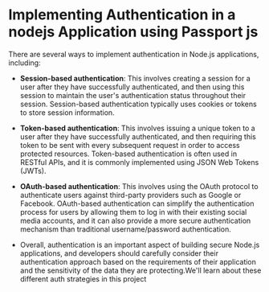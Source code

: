 # Implementing Authentication in a nodejs Application using Passport js

There are several ways to implement authentication in Node.js applications, including:

- **Session-based authentication**: This involves creating a session for a user after they have successfully authenticated, and then using this session to maintain the user's authentication status throughout their session. Session-based authentication typically uses cookies or tokens to store session information.

- **Token-based authentication**: This involves issuing a unique token to a user after they have successfully authenticated, and then requiring this token to be sent with every subsequent request in order to access protected resources. Token-based authentication is often used in RESTful APIs, and it is commonly implemented using JSON Web Tokens (JWTs).

- **OAuth-based authentication**: This involves using the OAuth protocol to authenticate users against third-party providers such as Google or Facebook. OAuth-based authentication can simplify the authentication process for users by allowing them to log in with their existing social media accounts, and it can also provide a more secure authentication mechanism than traditional username/password authentication.

- Overall, authentication is an important aspect of building secure Node.js applications, and developers should carefully consider their authentication approach based on the requirements of their application and the sensitivity of the data they are protecting.We'll learn about these different auth strategies in this project
